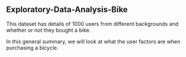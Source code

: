 ## Exploratory-Data-Analysis-Bike

This dataset has details of 1000 users from different backgrounds and whether or not they bought a bike. 

In this general summary, we will look at what the user factors are when purchasing a bicycle.
